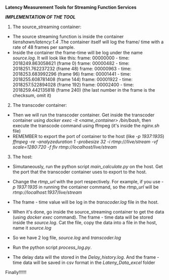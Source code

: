 **Latency Measurement Tools for Streaming Function Services**

***IMPLEMENTATION OF THE TOOL***
1. The source_streaming container:
- The source streaming function is inside the container *tienshawn/latency:1.4* .The container itself will log the frame/ time with a rate of 48 frames per sample.
- Inside the container the frame-time will be log under the name *source.log*. It will look like this:
    frame: 00000000 - time: 2018249.863058621   (frame 0)
    frame: 00000482 - time: 2018251.762237232   (frame 48)
    frame: 00000963 - time: 2018253.683992296   (frame 96)
    frame: 00001441 - time: 2018255.608781408   (frame 144)
    frame: 00001922 - time: 2018257.522894028   (frame 192)
    frame: 00002400 - time: 2018259.442135818   (frame 240) (the last number in the frame is the checksum, omit it)

2. The transcoder container:
- Then we will run the transcoder container. Get inside the transcoder container using *docker exec -it <name_container> /bin/bash*, then execute the transcode command using ffmpeg (it's inside the *nginx.sh* file)
- REMEMBER to export the port of container to the host (like *-p 1937:1935*)
      *ffmpeg -re -analyzeduration 1 -probesize 32 -i rtmp://<source-container-ip>/live/stream -vf scale=1280:720 -f flv rtmp://localhost/live/stream*

3. The host:
- Simutaneously, run the python script *main_calculate.py* on the host. Get the port that the transcoder container uses to export to the host.
- Change the *rtmp_url* with the port respectively.
For example, if you use *-p 1937:1935* in running the container command, so the *rtmp_url* will be 
*rtmp://localhost:1937/live/stream*
- The frame - time value will be log in the *transcoder.log* file in the host.

- When it's done, go inside the source_streaming container to get the data (using *docker exec* command). The frame - time data will be stored inside the *source.log*. Cat the file, copy the data into a file in the host, name it *source.log*
- So we have 2 log file, *source.log* and *transcoder.log*
- Run the python script *process_log.py*.
- The delay data will the stored in the *Delay_history.log*. And the frame - time data will be saved in csv format in the *Lateny_Data_excel* folder

Finally!!!!!!
      